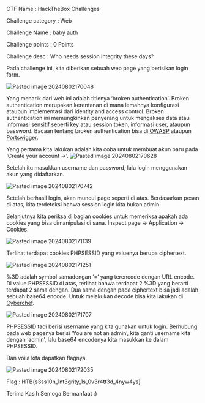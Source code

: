CTF Name           : HackTheBox Challenges

Challenge category : Web

Challenge Name     : baby auth

Challenge points   : 0 Points

Challenge desc     : Who needs session integrity these days?

Pada challenge ini, kita diberikan sebuah web page yang berisikan login form.

![Pasted image 20240802170048](https://github.com/user-attachments/assets/9efa3527-6fdf-40dd-a76a-2924dc028df2)


Yang menarik dari web ini adalah titlenya ‘broken authentication’. Broken authentication merupakan kerentanan di mana lemahnya konfigurasi ataupun implementasi dari identity and access control. Broken authentication ini memungkinkan penyerang untuk mengakses data atau informasi sensitif seperti key atau session token, informasi user, ataupun password. Bacaan tentang broken authentication bisa di [OWASP](https://owasp.org/www-project-top-ten/2017/A2_2017-Broken_Authentication) ataupun [Portswigger](https://portswigger.net/web-security/authentication).

Yang pertama kita lakukan adalah kita coba untuk membuat akun baru pada ‘Create your account →’. 
![Pasted image 20240802170628](https://github.com/user-attachments/assets/0464a097-6c3e-4d1b-b638-2d1a890ecc49)




Setelah itu masukkan username dan password, lalu login menggunakan akun yang didaftarkan.

![Pasted image 20240802170742](https://github.com/user-attachments/assets/88481e81-6c4e-4498-b26d-23d99f9a543d)



Setelah berhasil login, akan muncul page seperti di atas. Berdasarkan pesan di atas, kita terdeteksi bahwa session login kita bukan admin. 

Selanjutnya kita periksa di bagian cookies untuk memeriksa apakah ada cookies yang bisa dimanipulasi di sana. Inspect page → Application → Cookies.


![Pasted image 20240802171139](https://github.com/user-attachments/assets/d980784c-48d5-4880-83e1-86277aadc926)



Terlihat terdapat cookies PHPSESSID yang valuenya berupa ciphertext.


![Pasted image 20240802171251](https://github.com/user-attachments/assets/212b27cf-83e4-468e-8af2-57243205452b)



%3D adalah symbol samadengan ‘=’ yang terencode dengan URL encode. Di value PHPSESSID di atas, terlihat bahwa terdapat 2 %3D yang berarti terdapat 2 sama dengan. Dua sama dengan pada ciphertext bisa jadi adalah sebuah base64 encode. Untuk melakukan decode bisa kita lakukan di [Cyberchef](https://gchq.github.io/CyberChef/#recipe=URL_Decode()From_Base64('A-Za-z0-9%2B/%3D',true,false)&oeol=CR).

![Pasted image 20240802171707](https://github.com/user-attachments/assets/0f798bbd-3674-4f89-b7e6-93ab4fdcbac0)




PHPSESSID tadi berisi username yang kita gunakan untuk login. Berhubung pada web pagenya berisi ‘You are not an admin’, kita ganti username kita dengan ‘admin’, lalu base64 encodenya kita masukkan ke dalam PHPSESSID.

Dan voila kita dapatkan flagnya.


![Pasted image 20240802172035](https://github.com/user-attachments/assets/4cc3744c-7b90-4b7e-a987-d0cdc9ef66ee)



Flag : HTB{s3ss10n_1nt3grity_1s_0v3r4tt3d_4nyw4ys}

Terima Kasih Semoga Bermanfaat :)

